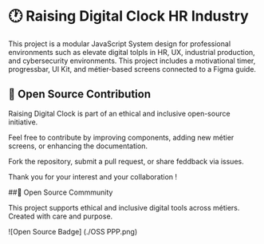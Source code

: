  # 🕐 Raising Digital Clock HR Industry

This project is a modular JavaScript System design for professional environments such as elevate digital tolpls in HR, UX, industrial production, and cybersecurity environments. This project includes a motivational timer, progressbar, UI Kit, and métier-based screens connected to a Figma guide.

## 🤝 Open Source Contribution

Raising Digital Clock is part of an ethical and inclusive open-source initiative.

Feel free to contribute by improving components, adding new métier screens, or enhancing the documentation.

Fork the repository, submit a pull request, or share feddback via issues.

Thank you for your interest and your collaboration !

##🌴 Open Source Commmunity

This project supports ethical and inclusive digital tools across métiers. Created with care and purpose.

![Open Source Badge] (./OSS PPP.png)





